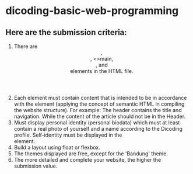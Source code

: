 # dicoding-basic-web-programming

## Here are the submission criteria:

1. There are <header>, <footer>, <>main, <article>, and <aside> elements in the HTML file.
2. Each element must contain content that is intended to be in accordance with the element (applying the concept of semantic HTML in compiling the website structure). For example: The header contains the title and navigation. While the content of the article should not be in the Header.
3. Must display personal identity (personal biodata) which must at least contain a real photo of yourself and a name according to the Dicoding profile. Self-identity must be displayed in the <aside> element.
4. Build a layout using float or flexbox.
5. The themes displayed are free, except for the 'Bandung' theme.
6. The more detailed and complete your website, the higher the submission value.
